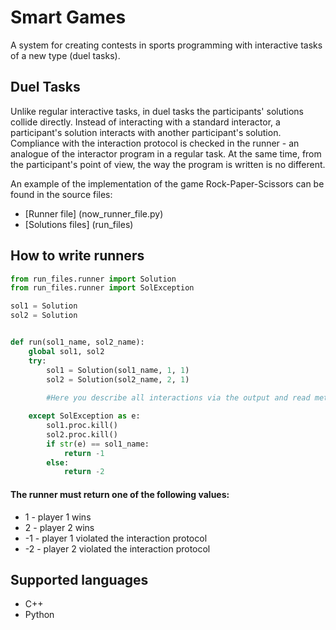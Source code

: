 # Smart Games

A system for creating contests in sports programming with interactive tasks of a new type (duel tasks).

## Duel Tasks
Unlike regular interactive tasks, in duel tasks the participants' solutions collide directly. Instead of interacting with a standard interactor, a participant's solution interacts with another participant's solution. Compliance with the interaction protocol is checked in the runner - an analogue of the interactor program in a regular task. At the same time, from the participant's point of view, the way the program is written is no different.

An example of the implementation of the game Rock-Paper-Scissors can be found in the source files:
- [Runner file] (now_runner_file.py)
- [Solutions files] (run_files)

## How to write runners

```python
from run_files.runner import Solution
from run_files.runner import SolException

sol1 = Solution
sol2 = Solution


def run(sol1_name, sol2_name):
    global sol1, sol2
    try:
        sol1 = Solution(sol1_name, 1, 1)
        sol2 = Solution(sol2_name, 2, 1)
        
        #Here you describe all interactions via the output and read methods

    except SolException as e:
        sol1.proc.kill()
        sol2.proc.kill()
        if str(e) == sol1_name:
            return -1
        else:
            return -2

```


#### The runner must return one of the following values:
- 1 - player 1 wins
- 2 - player 2 wins
- -1 - player 1 violated the interaction protocol
- -2 - player 2 violated the interaction protocol


## Supported languages
- С++
- Python


